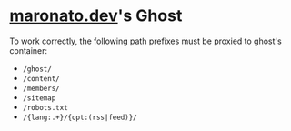 # [maronato.dev](maronato.dev)'s Ghost

To work correctly, the following path prefixes must be proxied to ghost's container:

- `/ghost/`
- `/content/`
- `/members/`
- `/sitemap`
- `/robots.txt`
- `/{lang:.+}/{opt:(rss|feed)}/`

